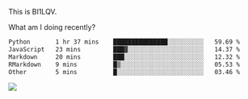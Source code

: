 This is BI1LQV.

What am I doing recently?

<!--START_SECTION:waka-->

```txt
Python       1 hr 37 mins    ███████████████░░░░░░░░░░   59.69 %
JavaScript   23 mins         ███▓░░░░░░░░░░░░░░░░░░░░░   14.37 %
Markdown     20 mins         ███░░░░░░░░░░░░░░░░░░░░░░   12.32 %
RMarkdown    9 mins          █▒░░░░░░░░░░░░░░░░░░░░░░░   05.53 %
Other        5 mins          █░░░░░░░░░░░░░░░░░░░░░░░░   03.46 %
```

<!--END_SECTION:waka-->

<img src="https://github-readme-stats.vercel.app/api?username=bi1lqv&show_icons=true&count_private=true">
